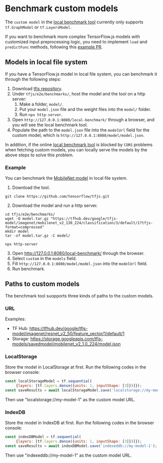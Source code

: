 # Benchmark custom models

The `custom model` in the [local benchmark tool](https://tensorflow.github.io/tfjs/e2e/benchmarks/local-benchmark/index.html) currently only supports `tf.GraphModel` or `tf.LayersModel`.

If you want to benchmark more complex TensorFlow.js models with customized input preprocessing logic, you need to implement `load` and `predictFunc` methods, following this [example PR](https://github.com/tensorflow/tfjs/pull/3168/files).

## Models in local file system
If you have a TensorFlow.js model in local file system, you can benchmark it through the following steps:
1. Download [tfjs repository](https://github.com/tensorflow/tfjs.git).
2. Under `tfjs/e2e/benchmarks/`, host the model and the tool on a http server:
   1. Make a folder, `model/`.
   2. Put your `model.json` file and the weight files into the `model/` folder.
   3. Run `npx http-server`.
3. Open `http://127.0.0.1:8080/local-benchmark/` through a browser, and you will see the local benchmark tool.
4. Populate the path to the `model.json` file into the `modelUrl` field for the custom model, which is `http://127.0.0.1:8080/model/model.json`.

In addition, if the online [local benchmark tool](https://tensorflow.github.io/tfjs/e2e/benchmarks/local-benchmark/index.html) is blocked by `CORS` problems when fetching custom models, you can locally serve the models by the above steps to solve this problem.

### Example
You can benchmark the [MobileNet model](https://tfhub.dev/google/tfjs-model/imagenet/mobilenet_v2_130_224/classification/3/default/1) in local file system.
1. Download the tool.
```shell
git clone https://github.com/tensorflow/tfjs.git
```
2. Download the model and run a http server.
```shell
cd tfjs/e2e/benchmarks/
wget -O model.tar.gz "https://tfhub.dev/google/tfjs-model/imagenet/mobilenet_v2_130_224/classification/3/default/1?tfjs-format=compressed"
mkdir model
tar -xf model.tar.gz -C model/

npx http-server
```
3. Open http://127.0.0.1:8080/local-benchmark/ through the browser.
4. Select `custom` in the `models` field.
5. Fill `http://127.0.0.1:8080/model/model.json` into the `modelUrl` field.
6. Run benchmark.

## Paths to custom models
The benchmark tool suopports three kinds of paths to the custom models.

### URL
Examples:
- TF Hub: https://tfhub.dev/google/tfjs-model/imagenet/resnet_v2_50/feature_vector/1/default/1
- Storage: https://storage.googleapis.com/tfjs-models/savedmodel/mobilenet_v2_1.0_224/model.json


### LocalStorage
Store the model in LocalStorage at first. Run the following codes in the browser console:
```javascript
const localStorageModel = tf.sequential(
     {layers: [tf.layers.dense({units: 1, inputShape: [3]})]});
const saveResults = await localStorageModel.save('localstorage://my-model-1');
```
Then use "localstorage://my-model-1" as the custom model URL.

### IndexDB
Store the model in IndexDB at first. Run the following codes in the browser console:
```javascript
const indexDBModel = tf.sequential(
     {layers: [tf.layers.dense({units: 1, inputShape: [3]})]});
const saveResults = await indexDBModel.save('indexeddb://my-model-1');
```
Then use "indexeddb://my-model-1" as the custom model URL.
